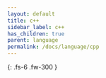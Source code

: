 ```yaml
---
layout: default
title: c++
sidebar_label: c++
has_children: true
parent: language
permalink: /docs/language/cpp
---
```


{: .fs-6 .fw-300 }
